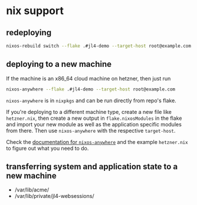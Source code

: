 # nix support

## redeploying

```sh
nixos-rebuild switch --flake .#jl4-demo --target-host root@example.com
```

## deploying to a new machine

If the machine is an x86_64 cloud machine on hetzner, then just run

```sh
nixos-anywhere --flake .#jl4-demo --target-host root@example.com
```

`nixos-anywhere` is in `nixpkgs` and can be run directly from repo's flake.

If you're deploying to a different machine type, create a new file like `hetzner.nix`, then
create a new output in `flake.nixosModules` in the flake and import your new module as well
as the application specific modules from there. Then use `nixos-anywhere` with the respective
`target-host`.

Check the [documentation for `nixos-anywhere`](https://github.com/nix-community/nixos-anywhere)
and the example `hetzner.nix` to figure out what you need to do.

## transferring system and application state to a new machine

- /var/lib/acme/
- /var/lib/private/jl4-websessions/

